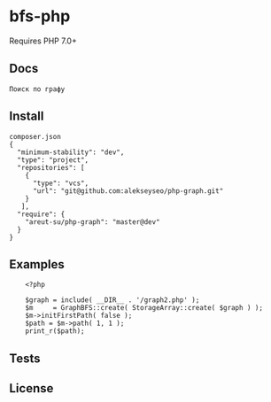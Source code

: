 # bfs-php



Requires PHP 7.0+

## Docs
    Поиск по графу
    
## Install
    composer.json
    {
      "minimum-stability": "dev",
      "type": "project",
      "repositories": [
        {
          "type": "vcs",
          "url": "git@github.com:alekseyseo/php-graph.git"
        }
       ],
      "require": {
        "areut-su/php-graph": "master@dev"
      }
    }
   

## Examples
        <?php
        
        $graph = include( __DIR__ . '/graph2.php' );
        $m     = GraphBFS::create( StorageArray::create( $graph ) );
        $m->initFirstPath( false );
        $path = $m->path( 1, 1 );
        print_r($path);	


## Tests



## License


